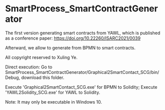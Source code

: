 # SmartProcess_SmartContractGenerator

The first version generating smart contracts from YAWL, which is published as a conference paper: https://doi.org/10.22260/ISARC2021/0039

Afterward, we allow to generate from BPMN to smart contracts.

All copyright reserved to Xuling Ye.


Direct execution: Go to SmartProcess_SmartContractGenerator/Graphical2SmartContact_SCG/bin/Debug, download this folder. 

Execute 'Graphical2SmartContact_SCG.exe' for BPMN to Solidity;
Execute 'YAWL2Solidity_SCG.exe' for YAWL to Solidity.

Note: It may only be executable in Windows 10.
